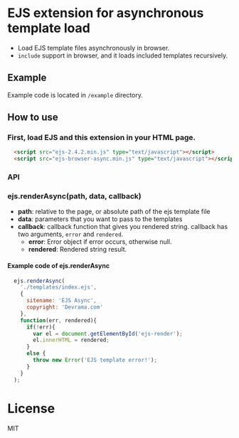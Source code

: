 # EJS extension for asynchronous template load

* Load EJS template files asynchronously in browser.
* `include` support in browser, and it loads included templates recursively.

## Example
Example code is located in `/example` directory.

## How to use

### First, load EJS and this extension in your HTML page.
```html
  <script src="ejs-2.4.2.min.js" type="text/javascript"></script>
  <script src="ejs-browser-async.min.js" type="text/javascript"></script>
```

### API

### ejs.renderAsync(path, data, callback)
* **path**: relative to the page, or absolute path of the ejs template file
* **data**: parameters that you want to pass to the templates
* **callback**: callback function that gives you rendered string. callback has two arguments, `error` and `rendered`.
    * **error**: Error object if error occurs, otherwise null.
    * **rendered**: Rendered string result.

#### Example code of ejs.renderAsync
```javascript
  ejs.renderAsync(
    './templates/index.ejs',
    {
      sitename: 'EJS Async',
      copyright: 'Devrama.com'
    },
    function(err, rendered){
      if(!err){
        var el = document.getElementById('ejs-render');
        el.innerHTML = rendered;
      }
      else {
        throw new Error('EJS template error!');
      }
    }
  );
```

# License
MIT

